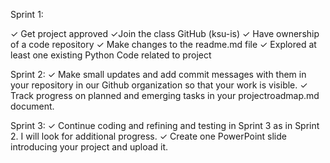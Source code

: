 Sprint 1: 

✓ Get project approved
✓Join the class GitHub (ksu-is)
✓ Have ownership of a code repository
✓ Make changes to the readme.md file
✓ Explored at least one existing Python Code related to project
 
 Sprint 2:
✓ Make small updates and add commit messages with them in your repository in our Github organization so that your work is visible.
✓ Track progress on planned and emerging tasks in your projectroadmap.md document.
 
 Sprint 3:
✓ Continue coding and refining and testing in Sprint 3 as in Sprint 2. I will look for additional progress.
✓ Create one PowerPoint slide introducing your project and upload it.
